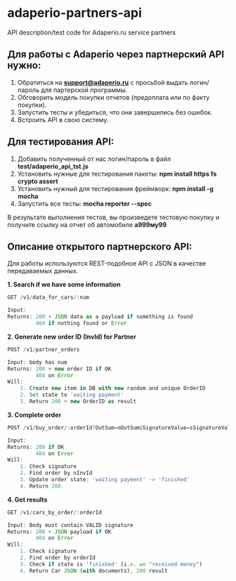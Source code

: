 # adaperio-partners-api
API description/test code for Adaperio.ru service partners

## Для работы с Adaperio через партнерский API нужно:
1) Обратиться на **support@adaperio.ru** с просьбой выдать логин/пароль для партерской программы.
2) Обговорить модель покупки отчетов (предоплата или по факту покупки).
3) Запустить тесты и убедиться, что они завершились без ошибок.
4) Встроить API в свою систему.

## Для тестирования API:
1) Добавить полученный от нас логин/пароль в файл **test/adaperio_api_tst.js**
2) Установить нужные для тестирования пакеты: **npm install https fs crypto assert**
3) Установить нужный для тестирования фреймворк: **npm install -g mocha**
4) Запустить все тесты: **mocha reporter --spec**

В результате выполнения тестов, вы произведете тестовую покупку и получите ссылку на отчет об автомобиле **а999му99**

## Описание открытого партнерского API:
Для работы используются REST-подобное API с JSON в качестве передаваемых данных. 

**1. Search if we have some information**

```javascript
GET /v1/data_for_cars/:num

Input: 
Returns: 200 + JSON data as a payload if something is found 
         404 if nothing found or Error
```

**2. Generate new order ID (InvId) for Partner**

```javascript
POST /v1/partner_orders

Input: body has num
Returns: 200 + new order ID if OK
         404 on Error
Will:
    1. Create new item in DB with new random and unique OrderID
    2. Set state to 'waiting payment'
    3. Return 200 + new OrderID as result
```

**3. Complete order**

```javascript
POST /v1/buy_order/:orderId?OutSum=nOutSum&SignatureValue=sSignatureValue

Input: 
Returns: 200 if OK
         404 on Error
Will:
    1. Check signature
    2. Find order by nInvId
    3. Update order state: 'waiting payment' -> 'finished'
    4. Return 200.
```


**4. Get results**

```javascript
GET /v1/cars_by_order/:orderId

Input: Body must contain VALID signature 
Returns: 200 + JSON payload if OK
         404 on Error
Will:
    1. Check signature
    2. Find order by orderId
    3. Check if state is 'finished' (i.e. we "received money")
    4. Return Car JSON (with documents), 200 result
```



